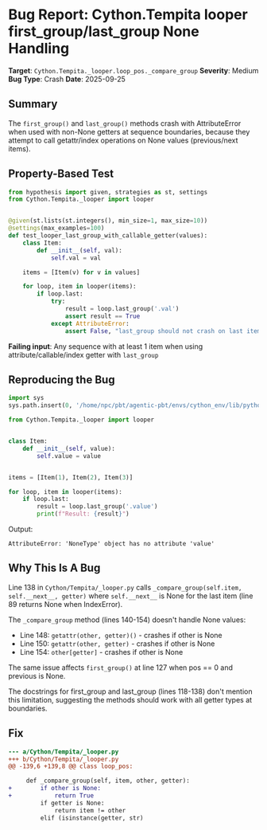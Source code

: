 # Bug Report: Cython.Tempita looper first_group/last_group None Handling

**Target**: `Cython.Tempita._looper.loop_pos._compare_group`
**Severity**: Medium
**Bug Type**: Crash
**Date**: 2025-09-25

## Summary

The `first_group()` and `last_group()` methods crash with AttributeError when used with non-None getters at sequence boundaries, because they attempt to call getattr/index operations on None values (previous/next items).

## Property-Based Test

```python
from hypothesis import given, strategies as st, settings
from Cython.Tempita._looper import looper


@given(st.lists(st.integers(), min_size=1, max_size=10))
@settings(max_examples=100)
def test_looper_last_group_with_callable_getter(values):
    class Item:
        def __init__(self, val):
            self.val = val

    items = [Item(v) for v in values]

    for loop, item in looper(items):
        if loop.last:
            try:
                result = loop.last_group('.val')
                assert result == True
            except AttributeError:
                assert False, "last_group should not crash on last item"
```

**Failing input**: Any sequence with at least 1 item when using attribute/callable/index getter with `last_group`

## Reproducing the Bug

```python
import sys
sys.path.insert(0, '/home/npc/pbt/agentic-pbt/envs/cython_env/lib/python3.13/site-packages')

from Cython.Tempita._looper import looper


class Item:
    def __init__(self, value):
        self.value = value


items = [Item(1), Item(2), Item(3)]

for loop, item in looper(items):
    if loop.last:
        result = loop.last_group('.value')
        print(f"Result: {result}")
```

Output:
```
AttributeError: 'NoneType' object has no attribute 'value'
```

## Why This Is A Bug

Line 138 in `Cython/Tempita/_looper.py` calls `_compare_group(self.item, self.__next__, getter)` where `self.__next__` is None for the last item (line 89 returns None when IndexError).

The `_compare_group` method (lines 140-154) doesn't handle None values:
- Line 148: `getattr(other, getter)()` - crashes if other is None
- Line 150: `getattr(other, getter)` - crashes if other is None
- Line 154: `other[getter]` - crashes if other is None

The same issue affects `first_group()` at line 127 when pos == 0 and previous is None.

The docstrings for first_group and last_group (lines 118-138) don't mention this limitation, suggesting the methods should work with all getter types at boundaries.

## Fix

```diff
--- a/Cython/Tempita/_looper.py
+++ b/Cython/Tempita/_looper.py
@@ -139,6 +139,8 @@ class loop_pos:

     def _compare_group(self, item, other, getter):
+        if other is None:
+            return True
         if getter is None:
             return item != other
         elif (isinstance(getter, str)
```